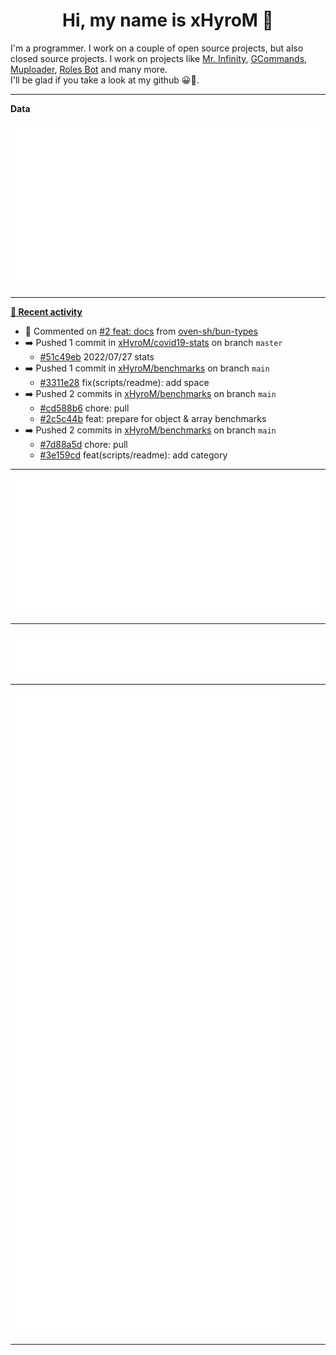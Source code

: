 <p align="center">
    <!-- <img src="https://avatars.githubusercontent.com/u/56601352" width="192" alt="hyro's pfp" /> -->
    <h1 align="center">Hi, my name is xHyroM 👋</h1>
</p>

I'm a programmer. I work on a couple of open source projects, but also closed source projects. I work on projects like [Mr. Infinity](https://discord.com/oauth2/authorize?client_id=720321585625694239&scope=bot%20applications.commands&permissions=8&redirect_uri=https://blobs.gq/imanager&prompt=consent&response_type=code), [GCommands](https://github.com/Garlic-Team/GCommands), [Muploader](https://github.com/xHyroM/Muploader), [Roles Bot](https://github.com/xHyroM/roles-bot) and many more.  
I'll be glad if you take a look at my github 😀👀.

___
**Data**

<img src="https://github.com/xHyroM/xHyroM/blob/master/.cache/base.svg">

___

**[📰 Recent activity](https://github.com/xHyroM)**
* 💬 Commented on [#2 feat: docs](https://github.com/oven-sh/bun-types/issues/2) from [oven-sh/bun-types](https://github.com/oven-sh/bun-types)
* ➡️ Pushed 1 commit in [xHyroM/covid19-stats](https://github.com/xHyroM/covid19-stats) on branch `master`
  * [#51c49eb](https://github.com/xHyroM/covid19-stats/commit/51c49eb) 2022/07/27 stats
* ➡️ Pushed 1 commit in [xHyroM/benchmarks](https://github.com/xHyroM/benchmarks) on branch `main`
  * [#3311e28](https://github.com/xHyroM/benchmarks/commit/3311e28) fix(scripts/readme): add space
* ➡️ Pushed 2 commits in [xHyroM/benchmarks](https://github.com/xHyroM/benchmarks) on branch `main`
  * [#cd588b6](https://github.com/xHyroM/benchmarks/commit/cd588b6) chore: pull
  * [#2c5c44b](https://github.com/xHyroM/benchmarks/commit/2c5c44b) feat: prepare for object &amp; array benchmarks
* ➡️ Pushed 2 commits in [xHyroM/benchmarks](https://github.com/xHyroM/benchmarks) on branch `main`
  * [#7d88a5d](https://github.com/xHyroM/benchmarks/commit/7d88a5d) chore: pull
  * [#3e159cd](https://github.com/xHyroM/benchmarks/commit/3e159cd) feat(scripts/readme): add category


___

<img src="https://github.com/xHyroM/xHyroM/blob/master/.cache/isocalendar.svg">

___

<img src="https://github.com/xHyroM/xHyroM/blob/master/.cache/languages.svg">

___

<img src="https://github.com/xHyroM/xHyroM/blob/master/.cache/achievements.svg">

___
